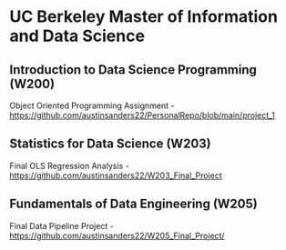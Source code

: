 # UC Berkeley Master of Information and Data Science

## Introduction to Data Science Programming (W200)
Object Oriented Programming Assignment - https://github.com/austinsanders22/PersonalRepo/blob/main/project_1

## Statistics for Data Science (W203)
Final OLS Regression Analysis - https://github.com/austinsanders22/W203_Final_Project

## Fundamentals of Data Engineering (W205)
Final Data Pipeline Project - https://github.com/austinsanders22/W205_Final_Project/

